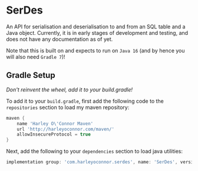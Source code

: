 # SerDes
An API for serialisation and deserialisation to and from an SQL table and a Java object. Currently, it is in early stages of development and testing, and does not have any documentation as of yet.

Note that this is built on and expects to run on `Java 16` (and by hence you will also need `Gradle 7`)!

## Gradle Setup
*Don't reinvent the wheel, add it to your build.gradle!*

To add it to your `build.gradle`, first add the following code to the `repositories` section to load my maven repository:

```groovy
maven {
    name 'Harley O\'Connor Maven'
    url 'http://harleyoconnor.com/maven/'
    allowInsecureProtocol = true
}
```

Next, add the following to your `dependencies` section to load java utilities:

```groovy
implementation group: 'com.harleyoconnor.serdes', name: 'SerDes', version: '0.0.1'
```